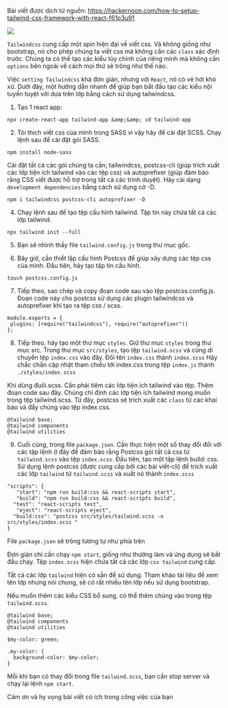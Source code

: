 Bài viết được dịch từ nguồn: https://hackernoon.com/how-to-setup-tailwind-css-framework-with-react-f61p3u91

![](https://images.viblo.asia/53f175af-2989-4ec5-b142-32f7a62e7f70.jpeg)

`Tailwindcss` cung cấp một spin hiện đại về viết css. Và không giống như bootstrap, nó cho phép chúng ta viết css mà không cần các `class` xác định trước. Chúng ta có thể tạo các kiểu tùy chỉnh của riêng mình mà không cần `options` bên ngoài về cách mọi thứ sẽ trông như thế nào.

Việc `setting Tailwindcss` khá đơn giản, nhưng với `React`, nó có vẻ hơi khó xử. Dưới đây, một hướng dẫn nhanh để giúp bạn bắt đầu tạo các kiểu nội tuyến tuyệt vời dựa trên lớp bằng cách sử dụng tailwindcss.

1. Tạo 1 react app:

 ```
 npx create-react-app tailwind-app &amp;&amp; cd tailwind-app
 ```
 
 2. Tôi thích viết css của mình trong SASS vì vậy hãy để cài đặt SCSS. Chạy lệnh sau để cài đặt gói SASS.

```
npm install node-sass
```

Cài đặt tất cả các gói chúng ta cần; tailwindcss, postcss-cli (giúp trích xuất các lớp tiện ích tailwind vào các tệp css) và autoprefixer (giúp đảm bảo rằng CSS viết được hỗ trợ trong tất cả các trình duyệt). Hãy cài dạng `development dependencies` bằng cách sử dụng cờ -D.

```
npm i tailwindcss postcss-cli autoprefixer -D
```

4. Chạy lệnh sau để tạo tệp cấu hình tailwind. Tập tin này chứa tất cả các lớp tailwind.

 ```
npx tailwind init --full
```

5. Bạn sẽ nhình thấy file `tailwind.config.js` trong thư mục gốc.

6. Bây giờ, cần thiết lập cấu hình Postcss để giúp xây dựng các tệp css của mình. Đầu tiên, hãy tạo tập tin cấu hình.

```
touch postcss.config.js
```

7. Tiếp theo, sao chép và copy đoạn code sau vào tệp postcss.config.js. Đoạn code này cho postcss sử dụng các plugin tailwindcss và autoprefixer khi tạo ra tệp css / scss.

```
module.exports = {
 plugins: [require("tailwindcss"), require("autoprefixer")]
};
```

8. Tiếp theo, hãy tạo một thư mục `styles`. Giữ thư mục `styles` trong thư mục src. Trong thư mục `src/styles`, tạo tệp `tailwind.scss` và cũng di chuyển tệp `index.css` vào đây. Đổi tên `index.css` thành `index.scss`
Hãy chắc chắn cập nhật tham chiếu tới index.css trong tệp `index.js` thành `./styles/index.scss`

Khi dùng đuôi.scss. Cần phải tiêm các lớp tiện ích tailwind vào tệp. Thêm đoạn code sau đây. Chúng chỉ định các lớp tiện ích tailwind mong muốn trong tệp tailwind.scss. Từ đây, postcss sẽ trích xuất các `class` từ các khai báo và đẩy chúng vào tệp index.css.

```
@tailwind base;
@tailwind components
@tailwind utilities
```

9. Cuối cùng, trong file `package.json`. Cần thực hiện một số thay đổi đối với các tập lệnh ở đây để đảm bảo rằng Postcss gói tất cả css từ `tailwind.scss` vào tệp `index.scss`. Đầu tiên, tạo một tập lệnh build: css. Sử dụng lệnh postcss (được cung cấp bởi các bài viết-cli) để trích xuất các lớp `tailwind` từ `tailwind.scss` và xuất nó thành `index.scss`

```
"scripts": {
   "start": "npm run build:css && react-scripts start",
   "build": "npm run build:css && react-scripts build",
  "test": "react-scripts test",
   "eject": "react-scripts eject",
  "build:css": "postcss src/styles/tailwind.scss -o src/styles/index.scss "
}
```

File `package.json` sẽ trông tương tự như phía trên

Đơn giản chỉ cần chạy `npm start`, giống như thường làm và ứng dụng sẽ bắt đầu chạy. Tệp `index.scss` hiện chứa tất cả các lớp `css tailwind` cung cấp.

Tất cả các lớp `tailwind` hiện có sẵn để sử dụng. Tham khảo tài liệu để xem tên lớp nhưng nói chung, sẽ có rất nhiều tên lớp nếu sử dụng bootstrap.

Nếu muốn thêm các kiểu CSS bổ sung, có thể thêm chúng vào trong tệp `tailwind.scss`.

```
@tailwind base;
@tailwind components
@tailwind utilities

$my-color: green;

.my-color: {
  background-color: $my-color;
}
```

Mỗi khi bạn có thay đổi trong file `tailwind.scss`, bạn cần stop server và chạy lại lệnh `npm start`.

Cảm ơn và hy vọng bài viết có ích trong công việc của bạn